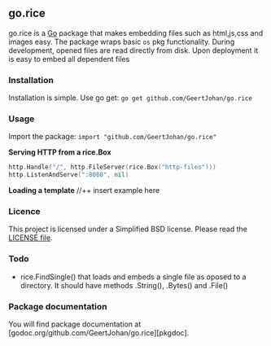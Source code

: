 ## go.rice

go.rice is a [Go](http://golang.org) package that makes embedding files such as html,js,css and images easy.
The package wraps basic `os` pkg functionality. During development, opened files are read directly from disk.
Upon deployment it is easy to embed all dependent files

### Installation

Installation is simple. Use go get:
`go get github.com/GeertJohan/go.rice`

### Usage

Import the package: `import "github.com/GeertJohan/go.rice"`

**Serving HTTP from a rice.Box**
```go
http.Handle("/", http.FileServer(rice.Box("http-files")))
http.ListenAndServe(":8080", nil)
```

**Loading a template**
//++ insert example here

### Licence

This project is licensed under a Simplified BSD license. Please read the [LICENSE file][license].


### Todo
 - rice.FindSingle() that loads and embeds a single file as oposed to a directory. It should have methods .String(), .Bytes() and .File()

### Package documentation

You will find package documentation at [godoc.org/github.com/GeertJohan/go.rice][pkgdoc].


 [license]: https://github.com/GeertJohan/go.rice/blob/master/LICENSE
 [godoc]: http://godoc.org/github.com/GeertJohan/go.rice